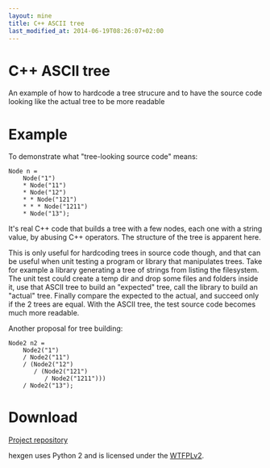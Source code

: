 ```yaml
---
layout: mine
title: C++ ASCII tree
last_modified_at: 2014-06-19T08:26:07+02:00
---
```


# C++ ASCII tree

An example of how to hardcode a tree strucure and to have the source code looking like the actual tree to be more readable

# Example #

To demonstrate what "tree-looking source code" means:

```
Node n =
	Node("1")
	* Node("11")
	* Node("12")
	* * Node("121")
	* * * Node("1211")
	* Node("13");
```

It's real C++ code that builds a tree with a few nodes, each one with a string value, by abusing C++ operators. The structure of the tree is apparent here.

This is only useful for hardcoding trees in source code though, and that can be useful when unit testing a program or library that manipulates trees.
Take for example a library generating a tree of strings from listing the filesystem. The unit test could create a temp dir and drop some files and folders inside it, use that ASCII tree to build an "expected" tree, call the library to build an "actual" tree. Finally compare the expected to the actual, and succeed only if the 2 trees are equal. With the ASCII tree, the test source code becomes much more readable.

Another proposal for tree building:

```
Node2 n2 =
	Node2("1")
	/ Node2("11")
	/ (Node2("12")
	   / (Node2("121")
	      / Node2("1211")))
	/ Node2("13");
```

# Download #

[Project repository](https://github.com/hydrargyrum/attic/tree/master/cppasciitree)

hexgen uses Python 2 and is licensed under the [WTFPLv2](../wtfpl).
